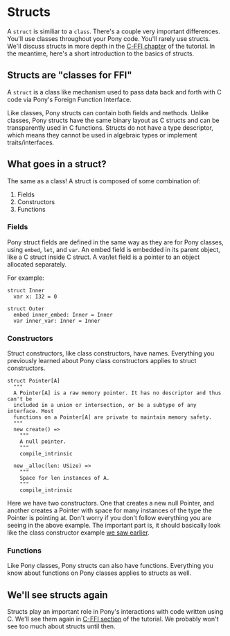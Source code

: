 # Structs

A `struct` is similiar to a `class`. There's a couple very important differences. You'll use classes throughout your Pony code. You'll rarely use structs. We'll discuss structs in more depth in the [C-FFI chapter](/c-ffi/index.md) of the tutorial. In the meantime, here's a short introduction to the basics of structs.

## Structs are "classes for FFI"

A `struct` is a class like mechanism used to pass data back and forth with C code via Pony's Foreign Function Interface.

Like classes, Pony structs can contain both fields and methods. Unlike classes, Pony structs have the same binary layout as C structs and can be transparently used in C functions.  Structs do not have a type descriptor, which means they cannot be used in algebraic types or implement traits/interfaces.

## What goes in a struct?

The same as a class! A struct is composed of some combination of:

1. Fields
2. Constructors
3. Functions

### Fields

Pony struct fields are defined in the same way as they are for Pony classes, using `embed`, `let`, and `var`.  An embed field is embedded in its parent object, like a C struct inside C struct. A var/let field is a pointer to an object allocated separately.

For example:

```pony
struct Inner
  var x: I32 = 0

struct Outer
  embed inner_embed: Inner = Inner
  var inner_var: Inner = Inner

```

### Constructors

Struct constructors, like class constructors, have names. Everything you previously learned about Pony class constructors applies to struct constructors.

```pony
struct Pointer[A]
  """
  A Pointer[A] is a raw memory pointer. It has no descriptor and thus can't be
  included in a union or intersection, or be a subtype of any interface. Most
  functions on a Pointer[A] are private to maintain memory safety.
  """
  new create() =>
    """
    A null pointer.
    """
    compile_intrinsic

  new _alloc(len: USize) =>
    """
    Space for len instances of A.
    """
    compile_intrinsic
```

Here we have two constructors. One that creates a new null Pointer, and another creates a Pointer with space for many instances of the type the Pointer is pointing at. Don't worry if you don't follow everything you are seeing in the above example. The important part is, it should basically look like the class constructor example [we saw earlier](/types/classes.md#what-goes-in-a-class).

### Functions

Like Pony classes, Pony structs can also have functions. Everything you know about functions on Pony classes applies to structs as well.

## We'll see structs again

Structs play an important role in Pony's interactions with code written using C. We'll see them again in [C-FFI section](/c-ffi/index.md) of the tutorial. We probably won't see too much about structs until then.
